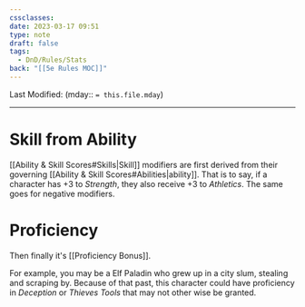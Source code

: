```yaml
---
cssclasses: 
date: 2023-03-17 09:51
type: note
draft: false
tags:
  - DnD/Rules/Stats
back: "[[5e Rules MOC]]"
---
```

Last Modified: (mday:: `= this.file.mday`)

---
# Skill from Ability
[[Ability & Skill Scores#Skills|Skill]] modifiers are first derived from their governing [[Ability & Skill Scores#Abilities|ability]]. That is to say, if a character has +3 to *Strength*, they also receive +3 to *Athletics*. The same goes for negative modifiers.
# Proficiency
Then finally it's [[Proficiency Bonus]].

For example, you may be a Elf Paladin who grew up in a city slum, stealing and scraping by. Because of that past, this character could have proficiency in *Deception* or *Thieves Tools* that may not other wise be granted.